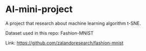 # AI-mini-project
A project that research about machine learning algorithm t-SNE.

Dataset used in this repo: Fashion-MNIST

Link: https://github.com/zalandoresearch/fashion-mnist
